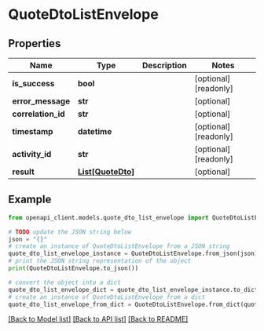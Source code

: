 # QuoteDtoListEnvelope


## Properties

Name | Type | Description | Notes
------------ | ------------- | ------------- | -------------
**is_success** | **bool** |  | [optional] [readonly] 
**error_message** | **str** |  | [optional] 
**correlation_id** | **str** |  | [optional] 
**timestamp** | **datetime** |  | [optional] [readonly] 
**activity_id** | **str** |  | [optional] [readonly] 
**result** | [**List[QuoteDto]**](QuoteDto.md) |  | [optional] 

## Example

```python
from openapi_client.models.quote_dto_list_envelope import QuoteDtoListEnvelope

# TODO update the JSON string below
json = "{}"
# create an instance of QuoteDtoListEnvelope from a JSON string
quote_dto_list_envelope_instance = QuoteDtoListEnvelope.from_json(json)
# print the JSON string representation of the object
print(QuoteDtoListEnvelope.to_json())

# convert the object into a dict
quote_dto_list_envelope_dict = quote_dto_list_envelope_instance.to_dict()
# create an instance of QuoteDtoListEnvelope from a dict
quote_dto_list_envelope_from_dict = QuoteDtoListEnvelope.from_dict(quote_dto_list_envelope_dict)
```
[[Back to Model list]](../README.md#documentation-for-models) [[Back to API list]](../README.md#documentation-for-api-endpoints) [[Back to README]](../README.md)



